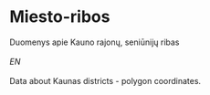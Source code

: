 # Miesto-ribos
Duomenys apie Kauno rajonų, seniūnijų ribas
<br><br>
<em>EN</em>
<br><br>
Data about Kaunas districts - polygon coordinates.
